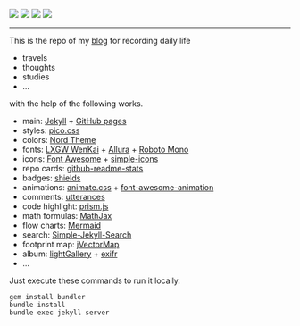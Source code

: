 ![](https://img.shields.io/github/commit-activity/m/PENG-AO/PENG-AO.github.io)
![](https://img.shields.io/github/last-commit/PENG-AO/PENG-AO.github.io)
![](https://img.shields.io/github/repo-size/PENG-AO/PENG-AO.github.io)
![](https://img.shields.io/github/deployments/PENG-AO/PENG-AO.github.io/github-pages)

---

This is the repo of my [blog](https://peng-ao.github.io) for recording daily life

- travels
- thoughts
- studies
- ...

with the help of the following works.

- main: [Jekyll](https://jekyllrb.com) + [GitHub pages](https://pages.github.com)
- styles: [pico.css](https://picocss.com)
- colors: [Nord Theme](https://www.nordtheme.com)
- fonts: [LXGW WenKai](https://github.com/lxgw/LxgwWenKai) + [Allura](https://www.jsdelivr.com/package/npm/@fontsource/allura) + [Roboto Mono](https://www.jsdelivr.com/package/npm/@fontsource/roboto-mono)
- icons: [Font Awesome](https://fontawesome.com) + [simple-icons](https://simpleicons.org)
- repo cards: [github-readme-stats](https://github.com/anuraghazra/github-readme-stats)
- badges: [shields](https://github.com/badges/shields)
- animations: [animate.css](https://github.com/animate-css/animate.css) + [font-awesome-animation](https://l-lin.github.io/font-awesome-animation/)
- comments: [utterances](https://utteranc.es)
- code highlight: [prism.js](https://prismjs.com/index.html)
- math formulas: [MathJax](https://www.mathjax.org)
- flow charts: [Mermaid](https://mermaid.js.org)
- search: [Simple-Jekyll-Search](https://github.com/christian-fei/Simple-Jekyll-Search)
- footprint map: [jVectorMap](https://jvectormap.com)
- album: [lightGallery](https://github.com/sachinchoolur/lightGallery) + [exifr](https://github.com/MikeKovarik/exifr)
- ...

Just execute these commands to run it locally.

```shell
gem install bundler
bundle install
bundle exec jekyll server
```
